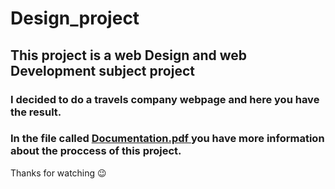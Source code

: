 # Design_project

## This project is a web Design and web Development subject project

### I decided to do a travels company webpage and here you have the result.

### In the file called [ Documentation.pdf ](https://github.com/Pablogrammer/Design_project/blob/master/Documentation.pdf) you have more information about the proccess of this project.

Thanks for watching :wink:
